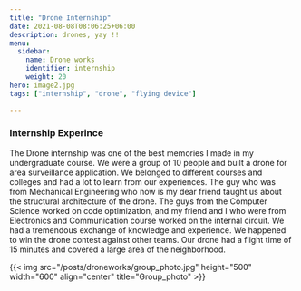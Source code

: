 ```yaml
---
title: "Drone Internship"
date: 2021-08-08T08:06:25+06:00
description: drones, yay !!
menu:
  sidebar:
    name: Drone works
    identifier: internship
    weight: 20
hero: image2.jpg
tags: ["internship", "drone", "flying device"]

---
```


### Internship Experince
The Drone internship was one of the best memories I made in my undergraduate course.  We were a group of 10 people and built a drone for area surveillance application.  We belonged to different courses and colleges and had a lot to learn from our experiences. The guy who was from Mechanical Engineering who now is my dear friend taught us about the structural architecture of the drone. The guys from the Computer Science worked on code optimization, and my friend and I who were from Electronics and Communication course worked on the internal circuit. We had a tremendous exchange of knowledge and experience. We happened to win the drone contest against other teams. Our drone had a flight time of 15 minutes and covered a large area of the neighborhood. 

{{< img src="/posts/droneworks/group_photo.jpg" height="500" width="600" align="center" title="Group_photo" >}}